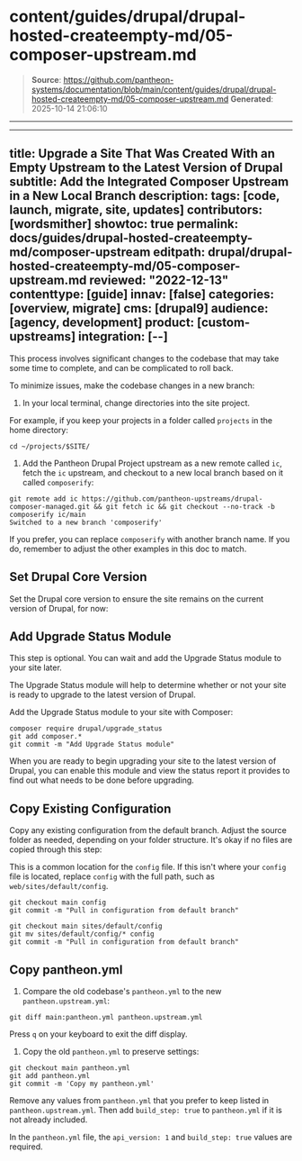 # content/guides/drupal/drupal-hosted-createempty-md/05-composer-upstream.md

> **Source**: https://github.com/pantheon-systems/documentation/blob/main/content/guides/drupal/drupal-hosted-createempty-md/05-composer-upstream.md
> **Generated**: 2025-10-14 21:06:10

---

---
title: Upgrade a Site That Was Created With an Empty Upstream to the Latest Version of Drupal
subtitle: Add the Integrated Composer Upstream in a New Local Branch
description:
tags: [code, launch, migrate, site, updates]
contributors: [wordsmither]
showtoc: true
permalink: docs/guides/drupal-hosted-createempty-md/composer-upstream
editpath: drupal/drupal-hosted-createempty-md/05-composer-upstream.md
reviewed: "2022-12-13"
contenttype: [guide]
innav: [false]
categories: [overview, migrate]
cms: [drupal9]
audience: [agency, development]
product: [custom-upstreams]
integration: [--]
---

This process involves significant changes to the codebase that may take some time to complete, and can be complicated to roll back.

To minimize issues, make the codebase changes in a new branch:

1. In your local terminal, change directories into the site project.

  For example, if you keep your projects in a folder called `projects` in the home directory:

  ```bash{promptUser: user}
  cd ~/projects/$SITE/
  ```

1. Add the Pantheon Drupal Project upstream as a new remote called `ic`, fetch the `ic` upstream, and checkout to a new local branch based on it called `composerify`:

  ```bash{outputLines:2}
  git remote add ic https://github.com/pantheon-upstreams/drupal-composer-managed.git && git fetch ic && git checkout --no-track -b composerify ic/main
  Switched to a new branch 'composerify'
  ```

  If you prefer, you can replace `composerify` with another branch name. If you do, remember to adjust the other examples in this doc to match.

## Set Drupal Core Version

Set the Drupal core version to ensure the site remains on the current version of Drupal, for now:

<Partial file="drupal/core-version-remain-on-d8.md" />

## Add Upgrade Status Module

This step is optional. You can wait and add the Upgrade Status module to your site later.

The Upgrade Status module will help to determine whether or not your site is ready to upgrade to the latest version of Drupal.

Add the Upgrade Status module to your site with Composer:

  ```bash{promptUser:user}
  composer require drupal/upgrade_status
  git add composer.*
  git commit -m "Add Upgrade Status module"
  ```

When you are ready to begin upgrading your site to the latest version of Drupal, you can enable this module and view the status report it provides to find out what needs to be done before upgrading.

## Copy Existing Configuration

Copy any existing configuration from the default branch. Adjust the source folder as needed, depending on your folder structure. It's okay if no files are copied through this step:

<TabList>

<Tab title="With Nested Docroot" id="code-docroot" active={true}>

This is a common location for the `config` file. If this isn't where your `config` file is located, replace `config` with the full path, such as `web/sites/default/config`.

```bash{promptUser:user}
git checkout main config
git commit -m "Pull in configuration from default branch"
```

</Tab>

<Tab title="Without Nested Docroot" id="code-nodocroot">

```bash{promptUser:user}
git checkout main sites/default/config
git mv sites/default/config/* config
git commit -m "Pull in configuration from default branch"
```

</Tab>

</TabList>

## Copy pantheon.yml

1. Compare the old codebase's `pantheon.yml` to the new `pantheon.upstream.yml`:

  ```bash{promptUser:user}
  git diff main:pantheon.yml pantheon.upstream.yml
  ```

  Press `q` on your keyboard to exit the diff display.

1. Copy the old `pantheon.yml` to preserve settings:

  ```bash{promptUser:user}
  git checkout main pantheon.yml
  git add pantheon.yml
  git commit -m 'Copy my pantheon.yml'
  ```

  Remove any values from `pantheon.yml` that you prefer to keep listed in `pantheon.upstream.yml`. Then add `build_step: true` to `pantheon.yml` if it is not already included.

  In the `pantheon.yml` file, the `api_version: 1` and `build_step: true` values are required.
